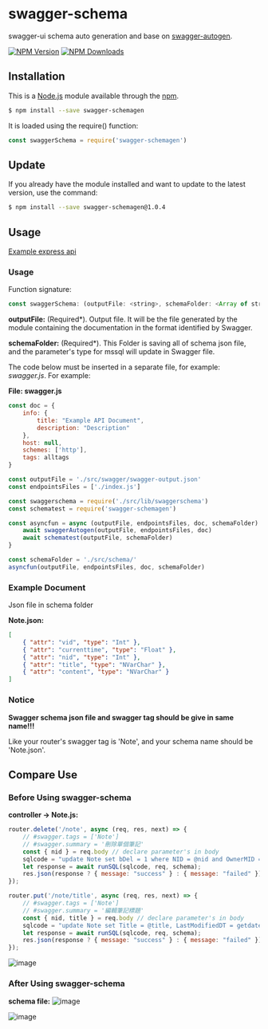 # swagger-schema

swagger-ui schema auto generation and base on [swagger-autogen](https://github.com/davibaltar/swagger-autogen).

[![NPM Version](https://img.shields.io/npm/v/swagger-schemagen.svg?style=flat)](https://www.npmjs.org/package/commander)
[![NPM Downloads](https://img.shields.io/npm/dy/swagger-schemagen.svg?style=flat)](https://npmcharts.com/compare/swagger-schemagen?minimal=true)

## Installation

This is a [Node.js](https://nodejs.org/en/) module available through the [npm](https://www.npmjs.com/).

```bash
$ npm install --save swagger-schemagen
```

It is loaded using the require() function:

```js
const swaggerSchema = require('swagger-schemagen')
```

## Update

If you already have the module installed and want to update to the latest version, use the command:

```bash
$ npm install --save swagger-schemagen@1.0.4
```

## Usage

[Example express api](https://github.com/whlshy/UsefulExpressAPI)

### Usage

Function signature:

```js
const swaggerSchema: (outputFile: <string>, schemaFolder: <Array of string>) => Promise <any>
```

**outputFile:** (Required*). Output file. It will be the file generated by the module containing the documentation in the format identified by Swagger.

**schemaFolder:** (Required*). This Folder is saving all of schema json file, and the parameter's type for mssql will update in Swagger file.

The code below must be inserted in a separate file, for example: *swagger.js*. For example:

**File: swagger.js**

```js
const doc = {
    info: {
        title: "Example API Document",
        description: "Description"
    },
    host: null,
    schemes: ['http'],
    tags: alltags
}

const outputFile = './src/swagger/swagger-output.json'
const endpointsFiles = ['./index.js']

const swaggerschema = require('./src/lib/swaggerschema')
const schematest = require('swagger-schemagen')

const asyncfun = async (outputFile, endpointsFiles, doc, schemaFolder) => {
    await swaggerAutogen(outputFile, endpointsFiles, doc)
    await schematest(outputFile, schemaFolder)
}

const schemaFolder = './src/schema/'
asyncfun(outputFile, endpointsFiles, doc, schemaFolder)
```

### Example Document

Json file in schema folder

**Note.json:**

```json
[
    { "attr": "vid", "type": "Int" },
    { "attr": "currenttime", "type": "Float" },
    { "attr": "nid", "type": "Int" },
    { "attr": "title", "type": "NVarChar" },
    { "attr": "content", "type": "NVarChar" }
]
```

### Notice

**Swagger schema json file and swagger tag should be give in same name!!!**

Like your router's swagger tag is 'Note', and your schema name should be 'Note.json'.

## Compare Use

### Before Using swagger-schema

**controller -> Note.js:**

```js
router.delete('/note', async (req, res, next) => {
    // #swagger.tags = ['Note']
    // #swagger.summary = '刪除單個筆記'
    const { nid } = req.body // declare parameter's in body
    sqlcode = "update Note set bDel = 1 where NID = @nid and OwnerMID = @mid";
    let response = await runSQL(sqlcode, req, schema);
    res.json(response ? { message: "success" } : { message: "failed" });
});

router.put('/note/title', async (req, res, next) => {
    // #swagger.tags = ['Note']
    // #swagger.summary = '編輯筆記標題'
    const { nid, title } = req.body // declare parameter's in body
    sqlcode = "update Note set Title = @title, LastModifiedDT = getdate() where NID = @nid and OwnerMID = @mid";
    let response = await runSQL(sqlcode, req, schema);
    res.json(response ? { message: "success" } : { message: "failed" });
});
```

![image](https://user-images.githubusercontent.com/49122960/112843076-cc4d0c00-90d4-11eb-9312-95a18be76414.png)

### After Using swagger-schema

**schema file:**
![image](https://user-images.githubusercontent.com/49122960/112843629-5c8b5100-90d5-11eb-9fc9-9b4b3c3cd3ec.png)

![image](https://user-images.githubusercontent.com/49122960/112843468-2fd73980-90d5-11eb-935e-8846bd5b025b.png)